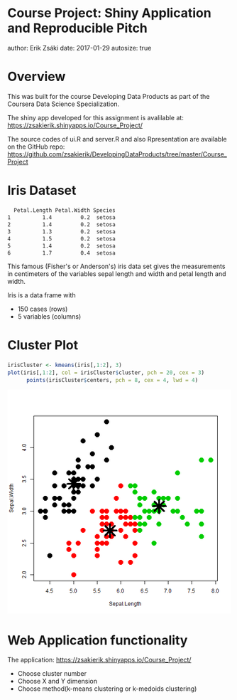 Course Project: Shiny Application and Reproducible Pitch
========================================================
author: Erik Zsáki
date:   2017-01-29
autosize: true



Overview
========================================================

This was built for the course Developing Data Products as part of the Coursera Data Science Specialization.

The shiny app developed for this assignment is avalilable at: https://zsakierik.shinyapps.io/Course_Project/

The source codes of ui.R and server.R and also Rpresentation are available on the GitHub repo: https://github.com/zsakierik/DevelopingDataProducts/tree/master/Course_Project


Iris Dataset
========================================================

```
  Petal.Length Petal.Width Species
1          1.4         0.2  setosa
2          1.4         0.2  setosa
3          1.3         0.2  setosa
4          1.5         0.2  setosa
5          1.4         0.2  setosa
6          1.7         0.4  setosa
```
This famous (Fisher's or Anderson's) iris data set gives the measurements in centimeters of the variables sepal length and width and petal length and width. 

Iris is a data frame with 
- 150 cases (rows)  
- 5 variables (columns) 


Cluster Plot
========================================================

```r
irisCluster <- kmeans(iris[,1:2], 3)
plot(iris[,1:2], col = irisCluster$cluster, pch = 20, cex = 3)
      points(irisCluster$centers, pch = 8, cex = 4, lwd = 4)
```

![plot of chunk unnamed-chunk-3](Course_Project-figure/unnamed-chunk-3-1.png)

Web Application functionality
========================================================
The application: https://zsakierik.shinyapps.io/Course_Project/
- Choose cluster number
- Choose X and Y dimension
- Choose method(k-means clustering or k-medoids clustering)

